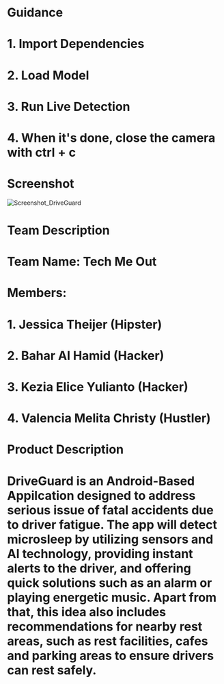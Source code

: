 # Guidance
# 1. Import Dependencies
# 2. Load Model
# 3. Run Live Detection
# 4. When it's done, close the camera with ctrl + c

# Screenshot
![Screenshot_DriveGuard](https://github.com/Bahar812/DriveGuard/assets/127367044/a5420371-fb39-49d5-a93f-78ae14b85674)

# Team Description
# Team Name: Tech Me Out
# Members: 
# 1. Jessica Theijer (Hipster)
# 2. Bahar Al Hamid (Hacker)
# 3. Kezia Elice Yulianto (Hacker)
# 4. Valencia Melita Christy (Hustler)

# Product Description
# DriveGuard is an Android-Based Appilcation designed to address serious issue of fatal accidents due to driver fatigue. The app will detect microsleep by utilizing sensors and AI technology, providing instant alerts to the driver, and offering quick solutions such as an alarm or playing energetic music. Apart from that, this idea also includes recommendations for nearby rest areas, such as rest facilities, cafes and parking areas to ensure drivers can rest safely. 
